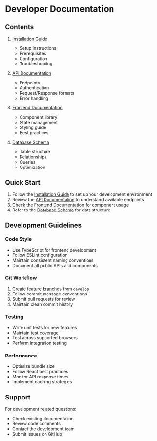 # Developer Documentation

## Contents

1. [Installation Guide](./installation.md)

   - Setup instructions
   - Prerequisites
   - Configuration
   - Troubleshooting

2. [API Documentation](./api-documentation.md)

   - Endpoints
   - Authentication
   - Request/Response formats
   - Error handling

3. [Frontend Documentation](./frontend-documentation.md)

   - Component library
   - State management
   - Styling guide
   - Best practices

4. [Database Schema](./database-schema.md)
   - Table structure
   - Relationships
   - Queries
   - Optimization

## Quick Start

1. Follow the [Installation Guide](./installation.md) to set up your development environment
2. Review the [API Documentation](./api-documentation.md) to understand available endpoints
3. Check the [Frontend Documentation](./frontend-documentation.md) for component usage
4. Refer to the [Database Schema](./database-schema.md) for data structure

## Development Guidelines

### Code Style

- Use TypeScript for frontend development
- Follow ESLint configuration
- Maintain consistent naming conventions
- Document all public APIs and components

### Git Workflow

1. Create feature branches from `develop`
2. Follow commit message conventions
3. Submit pull requests for review
4. Maintain clean commit history

### Testing

- Write unit tests for new features
- Maintain test coverage
- Test across supported browsers
- Perform integration testing

### Performance

- Optimize bundle size
- Follow React best practices
- Monitor API response times
- Implement caching strategies

## Support

For development related questions:

- Check existing documentation
- Review code comments
- Contact the development team
- Submit issues on GitHub
